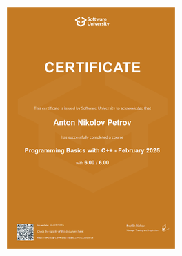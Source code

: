 <div align="center" display="flex">
    <img src="./certs/cpp-basics.jpg" alt="html_css" width="390" height="561">
</div>